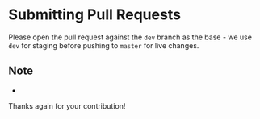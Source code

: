 # Submitting Pull Requests

Please open the pull request against the `dev` branch as the base - we use `dev` for staging before pushing to `master`
for live changes.

## Note

+

Thanks again for your contribution!
